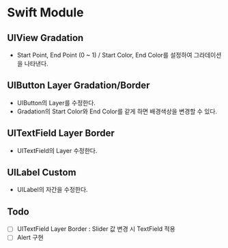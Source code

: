 # Swift Module

## UIView Gradation

- Start Point, End Point (0 ~ 1) / Start Color, End Color를 설정하여 그라데이션을 나타낸다.

## UIButton Layer Gradation/Border

- UIButton의 Layer를 수정한다.
- Gradation의 Start Color와 End Color를 같게 하면 배경색상을 변경할 수 있다.

## UITextField Layer Border

- UITextField의 Layer 수정한다.

## UILabel Custom

- UILabel의 자간을 수정한다.

## Todo
- [ ] UITextField Layer Border : Slider 값 변경 시 TextField 적용 
- [ ] Alert 구현
